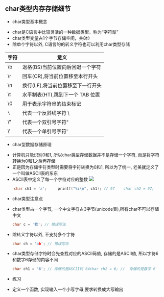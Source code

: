 ## char类型内存存储细节

- char类型基本概念

+ char是C语言中比较灵活的一种数据类型，称为“字符型”
+ char类型变量占1个字节存储空间，共8位
+ 除单个字符以外, C语言的的转义字符也可以利用char类型存储

| 字符    | 意义                              |
| ------- | --------------------------------- |
| \b      | 退格(BS)当前位置向后回退一个字符  |
| \r      | 回车(CR),将当前位置移至本行开头   |
| \n      | 换行(LF),将当前位置移至下一行开头 |
| \t      | 水平制表(HT),跳到下一个 TAB 位置  |
| \\0     | 用于表示字符串的结束标记          |
| ```\``` | 代表一个反斜线字符 \\             |
| \\"     | 代表一个双引号字符"               |
| \\'     | 代表一个单引号字符'               |

- char型数据存储原理

+ 计算机只能识别0和1, 所以char类型存储数据并不是存储一个字符, 而是将字符转换为0和1之后再存储
+ 正是因为存储字符类型时需要将字符转换为0和1, 所以为了统一, 老美就定义了一个叫做ASCII表的东东
+ ASCII表中定义了每一个字符对应的整数
  ![](https://img-blog.csdnimg.cn/img_convert/b519ba9d45ab584c43c991777d8e978a.png)

```c
    char ch1 = 'a';     printf("%i\n", ch1); // 97    char ch2 = 97;    printf("%c\n", ch2); // a
```

- char类型注意点

+ char类型占一个字节, 一个中文字符占3字节(unicode表),所有char不可以存储中文

  ```c
  char c = '我'; // 错误写法
  ```

+ 除转义字符以外, 不支持多个字符

  ```c
  char ch = 'ab'; // 错误写法
  ```

+ char类型存储字符时会先查找对应的ASCII码值, 存储的是ASCII值, 所以字符6和数字6存储的内容不同

  ```c
  char ch1 = '6'; // 存储的是ASCII码 64char ch2 = 6; //  存储的是数字 6
  ```

- 练习

+ 定义一个函数, 实现输入一个小写字母,要求转换成大写输出

